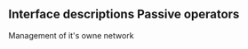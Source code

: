 Interface descriptions Passive operators
-------------------------------------

Management of it's owne network 


